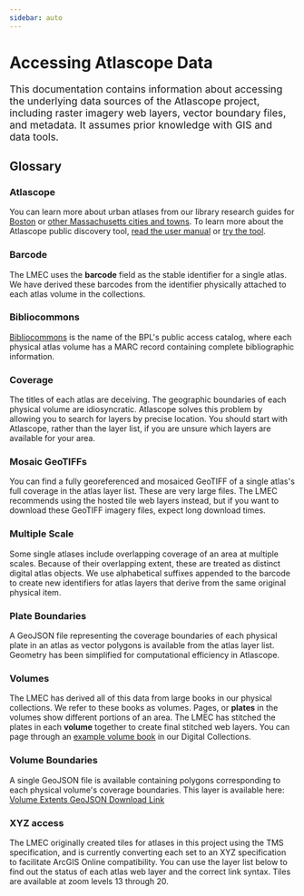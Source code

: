 ```yaml
---
sidebar: auto
---
```

# Accessing Atlascope Data

<p style="font-size:1.1rem;" id="intro">This documentation contains information about accessing the underlying data sources of the Atlascope project, including raster imagery web layers, vector boundary files, and metadata. It assumes prior knowledge with GIS and data tools.</p>

## Glossary

### Atlascope
You can learn more about urban atlases from our library research guides for <a target="_blank" href="https://guides.bpl.org/urban-atlases">Boston</a> or <a target="_blank" href="https://guides.bpl.org/mass-urban-atlases">other Massachusetts cities and towns</a>. To learn more about the Atlascope public discovery tool, <a target="_blank" href="../guides/atlascope-tool-guide.html">read the user manual</a> or <a target="_blank" href="https://atlascope.leventhalmap.org/">try the tool</a>.


### Barcode
The LMEC uses the <strong>barcode</strong> field as the stable identifier for a single atlas. We have derived these barcodes from the identifier physically attached to each atlas volume in the collections.

### Bibliocommons
<a target="_blank" href="https://bpl.bibliocommons.com/">Bibliocommons</a> is the name of the BPL's public access catalog, where each physical atlas volume has a MARC record containing complete bibliographic information.

### Coverage
The titles of each atlas are deceiving. The geographic boundaries of each physical volume are idiosyncratic. Atlascope solves this problem by allowing you to search for layers by precise location. You should start with Atlascope, rather than the layer list, if you are unsure which layers are available for your area.

### Mosaic GeoTIFFs
You can find a fully georeferenced and mosaiced GeoTIFF of a single atlas's full coverage in the atlas layer list. These are very large files. The LMEC recommends using the hosted tile web layers instead, but if you want to download these GeoTIFF imagery files, expect long download times.

### Multiple Scale
Some single atlases include overlapping coverage of an area at multiple scales. Because of their overlapping extent, these are treated as distinct digital atlas objects. We use alphabetical suffixes appended to the barcode to create new identifiers for atlas layers that derive from the same original physical item.

### Plate Boundaries
A GeoJSON file representing the coverage boundaries of each physical plate in an atlas as vector polygons is available from the atlas layer list. Geometry has been simplified for computational efficiency in Atlascope.

### Volumes
The LMEC has derived all of this data from large books in our physical collections. We refer to these books as volumes. Pages, or <strong>plates</strong> in the volumes show different portions of an area. The LMEC has stitched the plates in each <strong>volume</strong> together to create final stitched web layers. You can page through an <a target="_blank" href="https://collections.leventhalmap.org/book_viewer/commonwealth:tt44pw76m#1/1">example volume book</a> in our Digital Collections.

### Volume Boundaries
A single GeoJSON file is available containing polygons corresponding to each physical volume's coverage boundaries. This layer is available here: <a target="_blank" href="https://s3.us-east-2.wasabisys.com/urbanatlases/extents/volume-extents.geojson">Volume Extents GeoJSON Download Link</a>

### XYZ access
The LMEC originally created tiles for atlases in this project using the TMS specification, and is currently converting each set to an XYZ specification to facilitate ArcGIS Online compatibility. You can use the layer list below to find out the status of each atlas web layer and the correct link syntax. Tiles are available at zoom levels 13 through 20.

